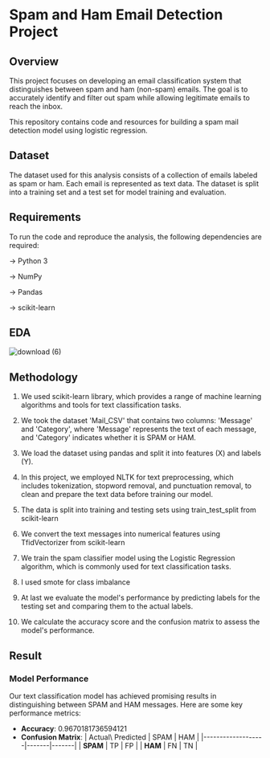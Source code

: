 # Spam and Ham Email Detection Project

## Overview
This project focuses on developing an email classification system that distinguishes between spam and ham (non-spam) emails. The goal is to accurately identify and filter out spam while allowing legitimate emails to reach the inbox.

This repository contains code and resources for building a spam mail detection model using logistic regression. 

## Dataset

The dataset used for this analysis consists of a collection of emails labeled as spam or ham. Each email is represented as text data. The dataset is split into a training set and a test set for model training and evaluation.

## Requirements

To run the code and reproduce the analysis, the following dependencies are required:

-> Python 3

-> NumPy

-> Pandas

-> scikit-learn

## EDA
![download (6)](https://github.com/suryaaaprakash/spam-mail-detection/assets/147717009/83c96613-a288-4106-8892-26427a71b706)


## Methodology

1. We used scikit-learn library, which provides a range of machine learning algorithms and tools for text classification tasks.

2. We took the dataset 'Mail_CSV' that contains two columns: 'Message' and 'Category', where 'Message' represents the text of each message, and 'Category' indicates whether it is SPAM or HAM.

3. We load the dataset using pandas and split it into features (X) and labels (Y).

4. In this project, we employed NLTK for text preprocessing, which includes tokenization, stopword removal, and punctuation removal, to clean and prepare the text data before training our model.

5. The data is split into training and testing sets using train_test_split from scikit-learn

6. We convert the text messages into numerical features using TfidVectorizer from scikit-learn

7. We train the spam classifier model using the Logistic Regression algorithm, which is commonly used for text classification tasks.

8. I used smote for class imbalance

9. At last we evaluate the model's performance by predicting labels for the testing set and comparing them to the actual labels.

10. We calculate the accuracy score and the confusion matrix to assess the model's performance.

## Result

### Model Performance

Our text classification model has achieved promising results in distinguishing between SPAM and HAM messages. Here are some key performance metrics:

- **Accuracy**:  0.9670181736594121
- **Confusion Matrix**:
| Actual\\ Predicted | SPAM  | HAM   |
|-------------------|-------|-------|
| **SPAM**          | TP    | FP    |
| **HAM**           | FN    | TN    |
